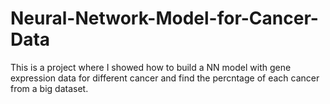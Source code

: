 # Neural-Network-Model-for-Cancer-Data

This is a project where I showed how to build a NN model with gene expression data for different cancer and find the percntage of each cancer from a big dataset. 
